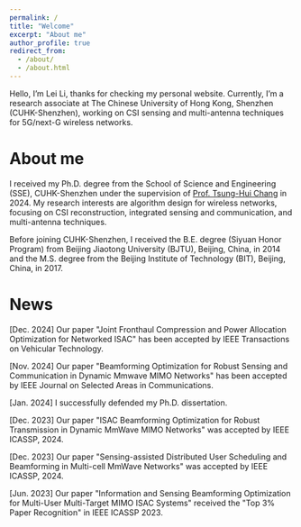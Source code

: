 ```yaml
---
permalink: /
title: "Welcome"
excerpt: "About me"
author_profile: true
redirect_from: 
  - /about/
  - /about.html
---
```


Hello, I’m Lei Li, thanks for checking my personal website. Currently, I’m a research associate at The Chinese University of Hong Kong, Shenzhen (CUHK-Shenzhen), working on CSI sensing and multi-antenna techniques for 5G/next-G wireless networks.

About me
======
I received my Ph.D. degree from the School of Science and Engineering (SSE), CUHK-Shenzhen under the supervision of [Prof. Tsung-Hui Chang](https://myweb.cuhk.edu.cn/changtsunghui/Home/Index) in 2024. My research interests are algorithm design for wireless networks, focusing on CSI reconstruction, integrated sensing and communication, and multi-antenna techniques. 

Before joining CUHK-Shenzhen, I received the B.E. degree (Siyuan Honor Program) from Beijing Jiaotong University (BJTU), Beijing, China, in 2014 and the M.S. degree from the Beijing Institute of Technology (BIT), Beijing, China, in 2017.

News
======
\[Dec. 2024\] Our paper "Joint Fronthaul Compression and Power Allocation Optimization for Networked ISAC" has been accepted by IEEE Transactions on Vehicular Technology.

\[Nov. 2024\] Our paper "Beamforming Optimization for Robust Sensing and Communication in Dynamic Mmwave MIMO Networks" has been accepted by IEEE Journal on Selected Areas in Communications.

\[Jan. 2024\] I successfully defended my Ph.D. dissertation.

\[Dec. 2023\] Our paper "ISAC Beamforming Optimization for Robust Transmission in Dynamic MmWave MIMO Networks" was accepted by IEEE ICASSP, 2024.

\[Dec. 2023\] Our paper "Sensing-assisted Distributed User Scheduling and Beamforming in Multi-cell MmWave Networks" was accepted by IEEE ICASSP, 2024.

\[Jun. 2023\] Our paper "Information and Sensing Beamforming Optimization for Multi-User Multi-Target MIMO ISAC Systems" received the "Top 3% Paper Recognition" in IEEE ICASSP 2023.

